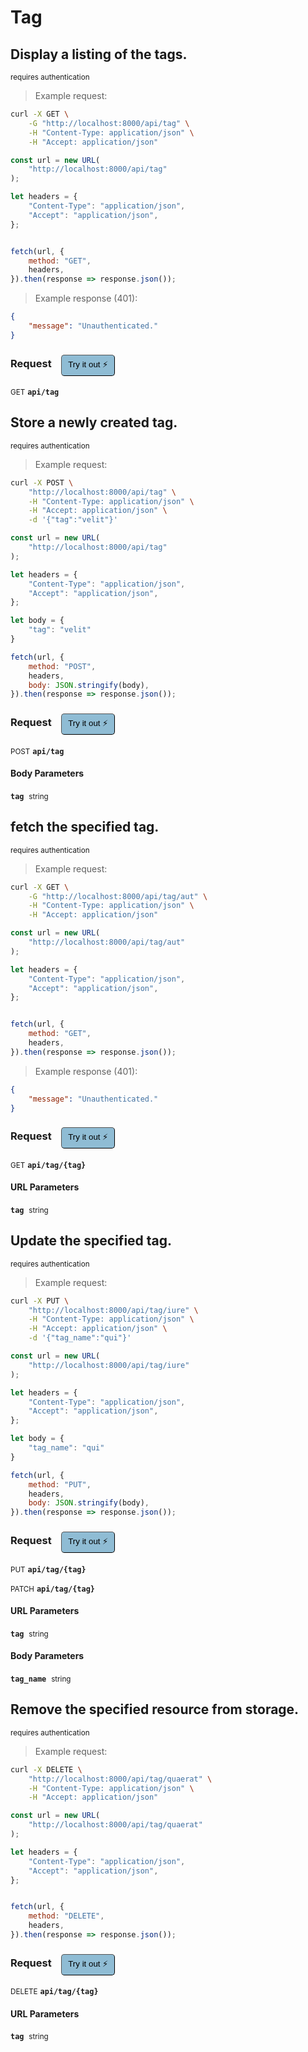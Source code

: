 # Tag


## Display a listing of the tags.

<small class="badge badge-darkred">requires authentication</small>



> Example request:

```bash
curl -X GET \
    -G "http://localhost:8000/api/tag" \
    -H "Content-Type: application/json" \
    -H "Accept: application/json"
```

```javascript
const url = new URL(
    "http://localhost:8000/api/tag"
);

let headers = {
    "Content-Type": "application/json",
    "Accept": "application/json",
};


fetch(url, {
    method: "GET",
    headers,
}).then(response => response.json());
```


> Example response (401):

```json
{
    "message": "Unauthenticated."
}
```
<div id="execution-results-GETapi-tag" hidden>
    <blockquote>Received response<span id="execution-response-status-GETapi-tag"></span>:</blockquote>
    <pre class="json"><code id="execution-response-content-GETapi-tag"></code></pre>
</div>
<div id="execution-error-GETapi-tag" hidden>
    <blockquote>Request failed with error:</blockquote>
    <pre><code id="execution-error-message-GETapi-tag"></code></pre>
</div>
<form id="form-GETapi-tag" data-method="GET" data-path="api/tag" data-authed="1" data-hasfiles="0" data-headers='{"Content-Type":"application\/json","Accept":"application\/json"}' onsubmit="event.preventDefault(); executeTryOut('GETapi-tag', this);">
<h3>
    Request&nbsp;&nbsp;&nbsp;
        <button type="button" style="background-color: #8fbcd4; padding: 5px 10px; border-radius: 5px; border-width: thin;" id="btn-tryout-GETapi-tag" onclick="tryItOut('GETapi-tag');">Try it out ⚡</button>
    <button type="button" style="background-color: #c97a7e; padding: 5px 10px; border-radius: 5px; border-width: thin;" id="btn-canceltryout-GETapi-tag" onclick="cancelTryOut('GETapi-tag');" hidden>Cancel</button>&nbsp;&nbsp;
    <button type="submit" style="background-color: #6ac174; padding: 5px 10px; border-radius: 5px; border-width: thin;" id="btn-executetryout-GETapi-tag" hidden>Send Request 💥</button>
    </h3>
<p>
<small class="badge badge-green">GET</small>
 <b><code>api/tag</code></b>
</p>
<p>
<label id="auth-GETapi-tag" hidden>Authorization header: <b><code>Bearer </code></b><input type="text" name="Authorization" data-prefix="Bearer " data-endpoint="GETapi-tag" data-component="header"></label>
</p>
</form>


## Store a newly created tag.

<small class="badge badge-darkred">requires authentication</small>



> Example request:

```bash
curl -X POST \
    "http://localhost:8000/api/tag" \
    -H "Content-Type: application/json" \
    -H "Accept: application/json" \
    -d '{"tag":"velit"}'

```

```javascript
const url = new URL(
    "http://localhost:8000/api/tag"
);

let headers = {
    "Content-Type": "application/json",
    "Accept": "application/json",
};

let body = {
    "tag": "velit"
}

fetch(url, {
    method: "POST",
    headers,
    body: JSON.stringify(body),
}).then(response => response.json());
```


<div id="execution-results-POSTapi-tag" hidden>
    <blockquote>Received response<span id="execution-response-status-POSTapi-tag"></span>:</blockquote>
    <pre class="json"><code id="execution-response-content-POSTapi-tag"></code></pre>
</div>
<div id="execution-error-POSTapi-tag" hidden>
    <blockquote>Request failed with error:</blockquote>
    <pre><code id="execution-error-message-POSTapi-tag"></code></pre>
</div>
<form id="form-POSTapi-tag" data-method="POST" data-path="api/tag" data-authed="1" data-hasfiles="0" data-headers='{"Content-Type":"application\/json","Accept":"application\/json"}' onsubmit="event.preventDefault(); executeTryOut('POSTapi-tag', this);">
<h3>
    Request&nbsp;&nbsp;&nbsp;
        <button type="button" style="background-color: #8fbcd4; padding: 5px 10px; border-radius: 5px; border-width: thin;" id="btn-tryout-POSTapi-tag" onclick="tryItOut('POSTapi-tag');">Try it out ⚡</button>
    <button type="button" style="background-color: #c97a7e; padding: 5px 10px; border-radius: 5px; border-width: thin;" id="btn-canceltryout-POSTapi-tag" onclick="cancelTryOut('POSTapi-tag');" hidden>Cancel</button>&nbsp;&nbsp;
    <button type="submit" style="background-color: #6ac174; padding: 5px 10px; border-radius: 5px; border-width: thin;" id="btn-executetryout-POSTapi-tag" hidden>Send Request 💥</button>
    </h3>
<p>
<small class="badge badge-black">POST</small>
 <b><code>api/tag</code></b>
</p>
<p>
<label id="auth-POSTapi-tag" hidden>Authorization header: <b><code>Bearer </code></b><input type="text" name="Authorization" data-prefix="Bearer " data-endpoint="POSTapi-tag" data-component="header"></label>
</p>
<h4 class="fancy-heading-panel"><b>Body Parameters</b></h4>
<p>
<b><code>tag</code></b>&nbsp;&nbsp;<small>string</small>  &nbsp;
<input type="text" name="tag" data-endpoint="POSTapi-tag" data-component="body" required  hidden>
<br>
</p>

</form>


## fetch the specified tag.

<small class="badge badge-darkred">requires authentication</small>



> Example request:

```bash
curl -X GET \
    -G "http://localhost:8000/api/tag/aut" \
    -H "Content-Type: application/json" \
    -H "Accept: application/json"
```

```javascript
const url = new URL(
    "http://localhost:8000/api/tag/aut"
);

let headers = {
    "Content-Type": "application/json",
    "Accept": "application/json",
};


fetch(url, {
    method: "GET",
    headers,
}).then(response => response.json());
```


> Example response (401):

```json
{
    "message": "Unauthenticated."
}
```
<div id="execution-results-GETapi-tag--tag-" hidden>
    <blockquote>Received response<span id="execution-response-status-GETapi-tag--tag-"></span>:</blockquote>
    <pre class="json"><code id="execution-response-content-GETapi-tag--tag-"></code></pre>
</div>
<div id="execution-error-GETapi-tag--tag-" hidden>
    <blockquote>Request failed with error:</blockquote>
    <pre><code id="execution-error-message-GETapi-tag--tag-"></code></pre>
</div>
<form id="form-GETapi-tag--tag-" data-method="GET" data-path="api/tag/{tag}" data-authed="1" data-hasfiles="0" data-headers='{"Content-Type":"application\/json","Accept":"application\/json"}' onsubmit="event.preventDefault(); executeTryOut('GETapi-tag--tag-', this);">
<h3>
    Request&nbsp;&nbsp;&nbsp;
        <button type="button" style="background-color: #8fbcd4; padding: 5px 10px; border-radius: 5px; border-width: thin;" id="btn-tryout-GETapi-tag--tag-" onclick="tryItOut('GETapi-tag--tag-');">Try it out ⚡</button>
    <button type="button" style="background-color: #c97a7e; padding: 5px 10px; border-radius: 5px; border-width: thin;" id="btn-canceltryout-GETapi-tag--tag-" onclick="cancelTryOut('GETapi-tag--tag-');" hidden>Cancel</button>&nbsp;&nbsp;
    <button type="submit" style="background-color: #6ac174; padding: 5px 10px; border-radius: 5px; border-width: thin;" id="btn-executetryout-GETapi-tag--tag-" hidden>Send Request 💥</button>
    </h3>
<p>
<small class="badge badge-green">GET</small>
 <b><code>api/tag/{tag}</code></b>
</p>
<p>
<label id="auth-GETapi-tag--tag-" hidden>Authorization header: <b><code>Bearer </code></b><input type="text" name="Authorization" data-prefix="Bearer " data-endpoint="GETapi-tag--tag-" data-component="header"></label>
</p>
<h4 class="fancy-heading-panel"><b>URL Parameters</b></h4>
<p>
<b><code>tag</code></b>&nbsp;&nbsp;<small>string</small>  &nbsp;
<input type="text" name="tag" data-endpoint="GETapi-tag--tag-" data-component="url" required  hidden>
<br>
</p>
</form>


## Update the specified tag.

<small class="badge badge-darkred">requires authentication</small>



> Example request:

```bash
curl -X PUT \
    "http://localhost:8000/api/tag/iure" \
    -H "Content-Type: application/json" \
    -H "Accept: application/json" \
    -d '{"tag_name":"qui"}'

```

```javascript
const url = new URL(
    "http://localhost:8000/api/tag/iure"
);

let headers = {
    "Content-Type": "application/json",
    "Accept": "application/json",
};

let body = {
    "tag_name": "qui"
}

fetch(url, {
    method: "PUT",
    headers,
    body: JSON.stringify(body),
}).then(response => response.json());
```


<div id="execution-results-PUTapi-tag--tag-" hidden>
    <blockquote>Received response<span id="execution-response-status-PUTapi-tag--tag-"></span>:</blockquote>
    <pre class="json"><code id="execution-response-content-PUTapi-tag--tag-"></code></pre>
</div>
<div id="execution-error-PUTapi-tag--tag-" hidden>
    <blockquote>Request failed with error:</blockquote>
    <pre><code id="execution-error-message-PUTapi-tag--tag-"></code></pre>
</div>
<form id="form-PUTapi-tag--tag-" data-method="PUT" data-path="api/tag/{tag}" data-authed="1" data-hasfiles="0" data-headers='{"Content-Type":"application\/json","Accept":"application\/json"}' onsubmit="event.preventDefault(); executeTryOut('PUTapi-tag--tag-', this);">
<h3>
    Request&nbsp;&nbsp;&nbsp;
        <button type="button" style="background-color: #8fbcd4; padding: 5px 10px; border-radius: 5px; border-width: thin;" id="btn-tryout-PUTapi-tag--tag-" onclick="tryItOut('PUTapi-tag--tag-');">Try it out ⚡</button>
    <button type="button" style="background-color: #c97a7e; padding: 5px 10px; border-radius: 5px; border-width: thin;" id="btn-canceltryout-PUTapi-tag--tag-" onclick="cancelTryOut('PUTapi-tag--tag-');" hidden>Cancel</button>&nbsp;&nbsp;
    <button type="submit" style="background-color: #6ac174; padding: 5px 10px; border-radius: 5px; border-width: thin;" id="btn-executetryout-PUTapi-tag--tag-" hidden>Send Request 💥</button>
    </h3>
<p>
<small class="badge badge-darkblue">PUT</small>
 <b><code>api/tag/{tag}</code></b>
</p>
<p>
<small class="badge badge-purple">PATCH</small>
 <b><code>api/tag/{tag}</code></b>
</p>
<p>
<label id="auth-PUTapi-tag--tag-" hidden>Authorization header: <b><code>Bearer </code></b><input type="text" name="Authorization" data-prefix="Bearer " data-endpoint="PUTapi-tag--tag-" data-component="header"></label>
</p>
<h4 class="fancy-heading-panel"><b>URL Parameters</b></h4>
<p>
<b><code>tag</code></b>&nbsp;&nbsp;<small>string</small>  &nbsp;
<input type="text" name="tag" data-endpoint="PUTapi-tag--tag-" data-component="url" required  hidden>
<br>
</p>
<h4 class="fancy-heading-panel"><b>Body Parameters</b></h4>
<p>
<b><code>tag_name</code></b>&nbsp;&nbsp;<small>string</small>  &nbsp;
<input type="text" name="tag_name" data-endpoint="PUTapi-tag--tag-" data-component="body" required  hidden>
<br>
</p>

</form>


## Remove the specified resource from storage.

<small class="badge badge-darkred">requires authentication</small>



> Example request:

```bash
curl -X DELETE \
    "http://localhost:8000/api/tag/quaerat" \
    -H "Content-Type: application/json" \
    -H "Accept: application/json"
```

```javascript
const url = new URL(
    "http://localhost:8000/api/tag/quaerat"
);

let headers = {
    "Content-Type": "application/json",
    "Accept": "application/json",
};


fetch(url, {
    method: "DELETE",
    headers,
}).then(response => response.json());
```


<div id="execution-results-DELETEapi-tag--tag-" hidden>
    <blockquote>Received response<span id="execution-response-status-DELETEapi-tag--tag-"></span>:</blockquote>
    <pre class="json"><code id="execution-response-content-DELETEapi-tag--tag-"></code></pre>
</div>
<div id="execution-error-DELETEapi-tag--tag-" hidden>
    <blockquote>Request failed with error:</blockquote>
    <pre><code id="execution-error-message-DELETEapi-tag--tag-"></code></pre>
</div>
<form id="form-DELETEapi-tag--tag-" data-method="DELETE" data-path="api/tag/{tag}" data-authed="1" data-hasfiles="0" data-headers='{"Content-Type":"application\/json","Accept":"application\/json"}' onsubmit="event.preventDefault(); executeTryOut('DELETEapi-tag--tag-', this);">
<h3>
    Request&nbsp;&nbsp;&nbsp;
        <button type="button" style="background-color: #8fbcd4; padding: 5px 10px; border-radius: 5px; border-width: thin;" id="btn-tryout-DELETEapi-tag--tag-" onclick="tryItOut('DELETEapi-tag--tag-');">Try it out ⚡</button>
    <button type="button" style="background-color: #c97a7e; padding: 5px 10px; border-radius: 5px; border-width: thin;" id="btn-canceltryout-DELETEapi-tag--tag-" onclick="cancelTryOut('DELETEapi-tag--tag-');" hidden>Cancel</button>&nbsp;&nbsp;
    <button type="submit" style="background-color: #6ac174; padding: 5px 10px; border-radius: 5px; border-width: thin;" id="btn-executetryout-DELETEapi-tag--tag-" hidden>Send Request 💥</button>
    </h3>
<p>
<small class="badge badge-red">DELETE</small>
 <b><code>api/tag/{tag}</code></b>
</p>
<p>
<label id="auth-DELETEapi-tag--tag-" hidden>Authorization header: <b><code>Bearer </code></b><input type="text" name="Authorization" data-prefix="Bearer " data-endpoint="DELETEapi-tag--tag-" data-component="header"></label>
</p>
<h4 class="fancy-heading-panel"><b>URL Parameters</b></h4>
<p>
<b><code>tag</code></b>&nbsp;&nbsp;<small>string</small>  &nbsp;
<input type="text" name="tag" data-endpoint="DELETEapi-tag--tag-" data-component="url" required  hidden>
<br>
</p>
</form>



